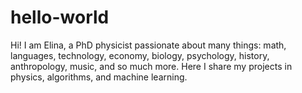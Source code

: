 # hello-world

Hi!
I am Elina, a PhD physicist passionate about many things: math, languages, technology, economy, biology, psychology, history, anthropology, music, and so much more. Here I share my projects in physics, algorithms, and machine learning.
